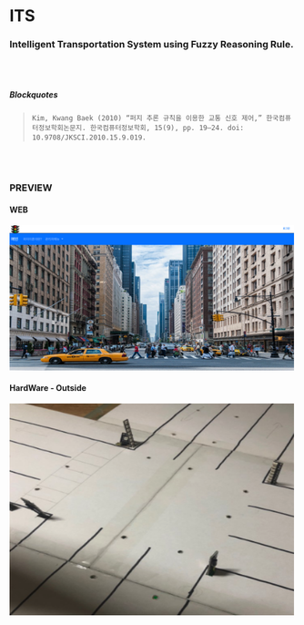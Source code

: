  
 # ITS 

### Intelligent Transportation System using Fuzzy Reasoning Rule.

<br>
<br>

 ##### Blockquotes

 > ``` Kim, Kwang Baek (2010) “퍼지 추론 규칙을 이용한 교통 신호 제어,” 한국컴퓨터정보학회논문지. 한국컴퓨터정보학회, 15(9), pp. 19–24. doi: 10.9708/JKSCI.2010.15.9.019. ```

<br>
<br>

### PREVIEW

#### WEB
<img src="./README/web.png
" alt="drawing" width="500"/>

#### HardWare - Outside
<img src="./README/hardware1.png
" alt="drawing" width="500"/>

<br>
<br>


